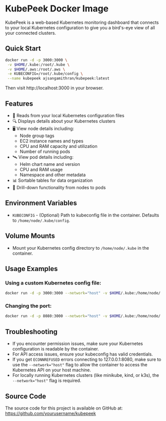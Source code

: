 # KubePeek Docker Image

KubePeek is a web-based Kubernetes monitoring dashboard that connects to your local Kubernetes configuration to give you a bird's-eye view of all your connected clusters.

## Quick Start

```bash
docker run -d -p 3000:3000 \
 -v $HOME/.kube:/root/.kube \
 -v $HOME/.aws:/root/.aws \
 -e KUBECONFIG=/root/.kube/config \
 --name kubepeek ajsangamithran/kubepeek:latest
```

Then visit http://localhost:3000 in your browser.

## Features

- 📁 Reads from your local Kubernetes configuration files
- 🔍 Displays details about your Kubernetes clusters
- 🖥️ View node details including:
  - Node group tags
  - EC2 instance names and types
  - CPU and RAM capacity and utilization
  - Number of running pods
- 🛰️ View pod details including:
  - Helm chart name and version
  - CPU and RAM usage
  - Namespace and other metadata
- 📊 Sortable tables for data organization
- 🔄 Drill-down functionality from nodes to pods

## Environment Variables

- `KUBECONFIG` - (Optional) Path to kubeconfig file in the container. Defaults to `/home/node/.kube/config`.

## Volume Mounts

- Mount your Kubernetes config directory to `/home/node/.kube` in the container.

## Usage Examples

### Using a custom Kubernetes config file:

```bash
docker run -d -p 3000:3000 --network="host" -v $HOME/.kube:/home/node/.kube -e KUBECONFIG=/home/node/.kube/config ajsangamithran/kubepeek:latest
```

### Changing the port:

```bash
docker run -d -p 8080:3000 --network="host" -v $HOME/.kube:/home/node/.kube ajsangamithran/kubepeek:latest
```

## Troubleshooting

- If you encounter permission issues, make sure your Kubernetes configuration is readable by the container.
- For API access issues, ensure your kubeconfig has valid credentials.
- If you get `ECONNREFUSED` errors connecting to 127.0.0.1:8080, make sure to use the `--network="host"` flag to allow the container to access the Kubernetes API on your host machine.
- For locally running Kubernetes clusters (like minikube, kind, or k3s), the `--network="host"` flag is required.

## Source Code

The source code for this project is available on GitHub at: https://github.com/yourusername/kubepeek 